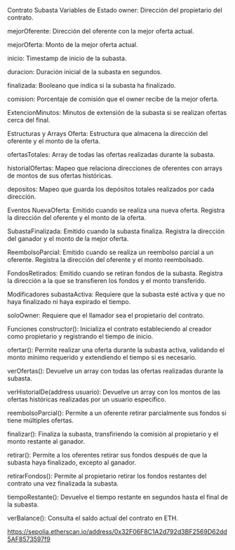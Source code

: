 Contrato Subasta
Variables de Estado
owner: Dirección del propietario del contrato.

mejorOferente: Dirección del oferente con la mejor oferta actual.

mejorOferta: Monto de la mejor oferta actual.

inicio: Timestamp de inicio de la subasta.

duracion: Duración inicial de la subasta en segundos.

finalizada: Booleano que indica si la subasta ha finalizado.

comision: Porcentaje de comisión que el owner recibe de la mejor oferta.

ExtencionMinutos: Minutos de extensión de la subasta si se realizan ofertas cerca del final.

Estructuras y Arrays
Oferta: Estructura que almacena la dirección del oferente y el monto de la oferta.

ofertasTotales: Array de todas las ofertas realizadas durante la subasta.

historialOfertas: Mapeo que relaciona direcciones de oferentes con arrays de montos de sus ofertas históricas.

depositos: Mapeo que guarda los depósitos totales realizados por cada dirección.

Eventos
NuevaOferta: Emitido cuando se realiza una nueva oferta. Registra la dirección del oferente y el monto de la oferta.

SubastaFinalizada: Emitido cuando la subasta finaliza. Registra la dirección del ganador y el monto de la mejor oferta.

ReembolsoParcial: Emitido cuando se realiza un reembolso parcial a un oferente. Registra la dirección del oferente y el monto reembolsado.

FondosRetirados: Emitido cuando se retiran fondos de la subasta. Registra la dirección a la que se transfieren los fondos y el monto transferido.

Modificadores
subastaActiva: Requiere que la subasta esté activa y que no haya finalizado ni haya expirado el tiempo.

soloOwner: Requiere que el llamador sea el propietario del contrato.

Funciones
constructor(): Inicializa el contrato estableciendo al creador como propietario y registrando el tiempo de inicio.

ofertar(): Permite realizar una oferta durante la subasta activa, validando el monto mínimo requerido y extendiendo el tiempo si es necesario.

verOfertas(): Devuelve un array con todas las ofertas realizadas durante la subasta.

verHistorialDe(address usuario): Devuelve un array con los montos de las ofertas históricas realizadas por un usuario específico.

reembolsoParcial(): Permite a un oferente retirar parcialmente sus fondos si tiene múltiples ofertas.

finalizar(): Finaliza la subasta, transfiriendo la comisión al propietario y el monto restante al ganador.

retirar(): Permite a los oferentes retirar sus fondos después de que la subasta haya finalizado, excepto al ganador.

retirarFondos(): Permite al propietario retirar los fondos restantes del contrato una vez finalizada la subasta.

tiempoRestante(): Devuelve el tiempo restante en segundos hasta el final de la subasta.

verBalance(): Consulta el saldo actual del contrato en ETH.

https://sepolia.etherscan.io/address/0x32F06F8C1A2d792d3BF2569D62dd5AF8573597f9
